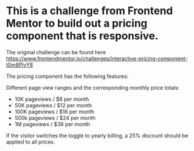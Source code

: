 # This is a challenge from Frontend Mentor to build out a pricing component that is responsive.

 The original challenge can be found here https://www.frontendmentor.io/challenges/interactive-pricing-component-t0m8PIyY8

The pricing component has the following features:

Different page view ranges and the corresponding monthly price totals:

- 10K pageviews / $8 per month
- 50K pageviews / $12 per month
- 100K pageviews / $16 per month
- 500k pageviews / $24 per month
- 1M pageviews / $36 per month

If the visitor switches the toggle to yearly billing, a 25% discount should be applied to all prices.